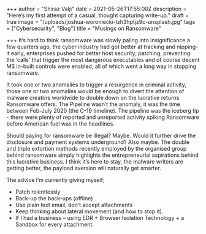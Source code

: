 +++
author = "Shiraz Valji"
date = 2021-05-26T17:55:00Z
description = "Here’s my first attempt of a casual, thought capturing write-up."
draft = true
image = "/uploads/joshua-woroniecki-lzh3hptjz9c-unsplash.jpg"
tags = ["Cybersecurity", "Blog"]
title = "Musings on Ransomware"

+++
It’s hard to think ransomware was slowly paling into insignificance a few quarters ago, the cyber industry had got better at tracking and nipping-it early, enterprises pushed for better host security; patching, preventing the ‘calls’ that trigger the most dangerous executables and of course decent MS in-built controls were enabled, all of which went a long way in stopping ransomware.

It took one or two anomalies to trigger a resurgence in criminal activity, those one or two anomalies would be enough to divert the attention of malware creators worldwide to double down on the lucrative returns Ransomware offers. The Pipeline wasn’t the anomaly, it was the time between Feb-July 2020 (the C-19 timeline). The pipeline was the iceberg tip - there were plenty of reported and unreported activity spiking Ransomware before American fuel was in the headlines.

Should paying for ransomware be illegal? Maybe. Would it further drive the disclosure and payment systems underground? Also maybe. The double and triple extortion methods recently employed by the organised group behind ransomware simply highlights the entrepreneurial aspirations behind this lucrative business. I think it’s here to stay, the malware writers are getting better, the payload aversion will naturally get smarter.

The advice I’m currently giving myself;

* Patch relentlessly
* Back-up the back-ups (offline)
* Use plain text email, don’t accept attachments
* Keep thinking about lateral movement (and how to stop it).
* If I had a business – using EDR + Browser Isolation Technology + a Sandbox for every attachment.